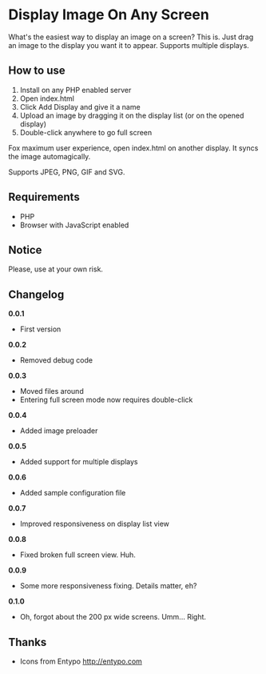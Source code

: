 # Display Image On Any Screen

What's the easiest way to display an image on a screen? This is. Just drag an image to the display you want it to appear. Supports multiple displays.

## How to use

1. Install on any PHP enabled server
2. Open index.html
3. Click Add Display and give it a name
4. Upload an image by dragging it on the display list (or on the opened display)
5. Double-click anywhere to go full screen

Fox maximum user experience, open index.html on another display. It syncs the image automagically.

Supports JPEG, PNG, GIF and SVG.

## Requirements

- PHP
- Browser with JavaScript enabled

## Notice

Please, use at your own risk.

## Changelog

**0.0.1**

- First version

**0.0.2**

- Removed debug code

**0.0.3**

- Moved files around
- Entering full screen mode now requires double-click

**0.0.4**

- Added image preloader

**0.0.5**

- Added support for multiple displays

**0.0.6**

- Added sample configuration file

**0.0.7**

- Improved responsiveness on display list view

**0.0.8**

- Fixed broken full screen view. Huh.

**0.0.9**

- Some more responsiveness fixing. Details matter, eh?

**0.1.0**

- Oh, forgot about the 200 px wide screens. Umm... Right.

## Thanks

- Icons from Entypo http://entypo.com